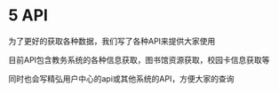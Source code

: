 # 5 API

为了更好的获取各种数据，我们写了各种API来提供大家使用

目前API包含教务系统的各种信息获取，图书馆资源获取，校园卡信息获取等

同时也会写精弘用户中心的api或其他系统的API，方便大家的查询

